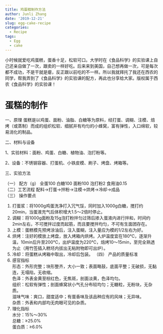 ```yaml
---
title: 鸡蛋糕制作方法
author: Junli Zhang
date: '2019-12-21'
slug: egg-cake-recipe
categories:
  - Recipe
tags:
  - Egg
  - cake
---
```


小时候就爱吃鸡蛋糕，蛋香十足，松软可口。大学时在《食品科学》的实验课上自己还亲自做了一次，跟卖的一样好吃。后来来到美国，自己想再做一次，可是每次都不成功，不是干就是瘪，反正跟以前吃的不一样。所以我就拜托了我还在西农的同学，帮我弄到了《食品科学》的实验课的配方，再此也分享给大家。版权属于西农《食品科学》的实验课！

# 蛋糕的制作

一、原理 蛋糕是以鸡蛋、面粉、油脂、白糖等为原料，经打蛋、调糊、注模、焙烤（或蒸制）而成的组织松软、细腻并有均匀的小蜂窝，富有弹性，入口绵软，较易消化的制品。 

二、材料与设备 

1、实验材料：面粉、鸡蛋、白糖、植物油、泡打粉等。 

2、设备：不锈钢容器、打蛋机、小铁皮模、刷子、烤盘、烤箱等。 

三、实验方法 

（一） 配方（g）     全蛋100 白糖100 面粉100 泡打粉2 食用油0.15  
（二）工艺流程 配料→打蛋→拌粉→注模→烘烤→冷却→成品   
（三） 操作要点  

1. 打蛋浆：将1000g鸡蛋洗净打入冗气馁，同时加入1000g白糖，搅打约20min，当蛋液充气后体积增大1.5～2倍时停止。
2. 调糊：将1000g面粉及15g泡打粉拌匀过筛后掺入蛋液内进行拌和，时间约2min左右，不可搅拌过度而起筋，而且要搅拌均匀，不可有生面团存在。
3. 上模：蛋糕模先预烤涂油后，注入蛋糊，注入量应为模的1/2左右为好。
4. 烘烤：注好的模放上烤盘，放入烤箱内烘烤。入炉温度宜在180℃，逐渐升温，10min后升至200℃，出炉温度为220℃，焙烤10～15min，至完全熟透为止（用竹签插入糕坯内拔出无粘附物即可出炉）。
5. 冷却：将蛋糕从烤箱中取出，冷却后包装。
   （四） 产品的质量标准
6. 感官指标  
   形态：外形完整；块形整齐，大小一致；表面略鼓，底面平整；无破损，无黏连，无塌陷，无收缩。  
   色泽：外表金黄至棕红色，无焦斑，剖面淡黄，色泽均匀。  
   组织：松软有弹性；剖面蜂窝状小气孔分布较均匀；无糖粒，无粉块，无杂质。  
   滋味气味：爽口，甜度适中；有蛋香味及该品种应有的风味；无异味。  
   杂质：外表和内部均无肉眼可见的杂质。 
7. 理化指标  
   水分：15%～30%  
   总糖：≥25.0%  
   蛋白质：≥6.0%
